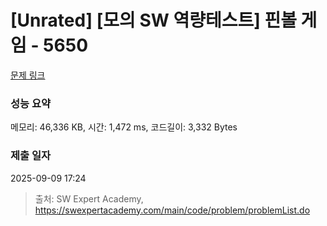 # [Unrated] [모의 SW 역량테스트] 핀볼 게임 - 5650 

[문제 링크](https://swexpertacademy.com/main/code/problem/problemDetail.do?contestProbId=AWXRF8s6ezEDFAUo) 

### 성능 요약

메모리: 46,336 KB, 시간: 1,472 ms, 코드길이: 3,332 Bytes

### 제출 일자

2025-09-09 17:24



> 출처: SW Expert Academy, https://swexpertacademy.com/main/code/problem/problemList.do